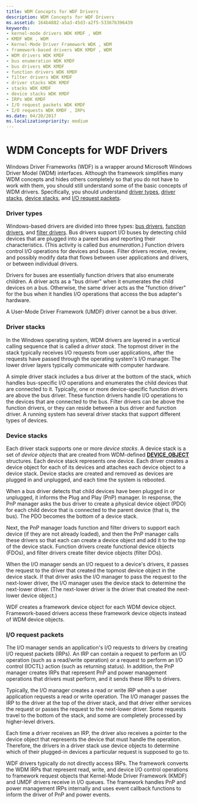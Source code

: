 ```yaml
---
title: WDM Concepts for WDF Drivers
description: WDM Concepts for WDF Drivers
ms.assetid: 164b4882-a5a3-45d3-a2f5-53367b396439
keywords:
- kernel-mode drivers WDK KMDF , WDM
- KMDF WDK , WDM
- Kernel-Mode Driver Framework WDK , WDM
- framework-based drivers WDK KMDF , WDM
- WDM drivers WDK KMDF
- bus enumeration WDK KMDF
- bus drivers WDK KMDF
- function drivers WDK KMDF
- filter drivers WDK KMDF
- driver stacks WDK KMDF
- stacks WDK KMDF
- device stacks WDK KMDF
- IRPs WDK KMDF
- I/O request packets WDK KMDF
- I/O requests WDK KMDF , IRPs
ms.date: 04/20/2017
ms.localizationpriority: medium
---
```


# WDM Concepts for WDF Drivers


Windows Driver Frameworks (WDF) is a wrapper around Microsoft Windows Driver Model (WDM) interfaces. Although the framework simplifies many WDM concepts and hides others completely so that you do not have to work with them, you should still understand some of the basic concepts of WDM drivers. Specifically, you should understand [driver types](#driver-types), [driver stacks](#driver-stacks), [device stacks](#device-stacks), and [I/O request packets](#io-request-packets).

### Driver types

Windows-based drivers are divided into three types: [bus drivers](https://docs.microsoft.com/windows-hardware/drivers/kernel/bus-drivers), [function drivers](https://docs.microsoft.com/windows-hardware/drivers/kernel/function-drivers), and [filter drivers](https://docs.microsoft.com/windows-hardware/drivers/kernel/filter-drivers). Bus drivers support I/O buses by detecting child devices that are plugged into a parent bus and reporting their characteristics. (This activity is called *bus enumeration*.) Function drivers control I/O operations for devices and buses. Filter drivers receive, review, and possibly modify data that flows between user applications and drivers, or between individual drivers.

Drivers for buses are essentially function drivers that also enumerate children. A driver acts as a "bus driver" when it enumerates the child devices on a bus. Otherwise, the same driver acts as the "function driver" for the bus when it handles I/O operations that access the bus adapter's hardware.

A User-Mode Driver Framework (UMDF) driver cannot be a bus driver.

### Driver stacks

In the Windows operating system, WDM drivers are layered in a vertical calling sequence that is called a *driver stack*. The topmost driver in the stack typically receives I/O requests from user applications, after the requests have passed through the operating system's I/O manager. The lower driver layers typically communicate with computer hardware.

A simple driver stack includes a bus driver at the bottom of the stack, which handles bus-specific I/O operations and enumerates the child devices that are connected to it. Typically, one or more device-specific function drivers are above the bus driver. These function drivers handle I/O operations to the devices that are connected to the bus. Filter drivers can be above the function drivers, or they can reside between a bus driver and function driver. A running system has several driver stacks that support different types of devices.

### Device stacks

Each driver stack supports one or more *device stacks*. A device stack is a set of *device objects* that are created from WDM-defined [**DEVICE\_OBJECT**](https://docs.microsoft.com/windows-hardware/drivers/ddi/content/wdm/ns-wdm-_device_object) structures. Each device stack represents one device. Each driver creates a device object for each of its devices and attaches each device object to a device stack. Device stacks are created and removed as devices are plugged in and unplugged, and each time the system is rebooted.

When a bus driver detects that child devices have been plugged in or unplugged, it informs the Plug and Play (PnP) manager. In response, the PnP manager asks the bus driver to create a physical device object (PDO) for each child device that is connected to the parent device (that is, the bus). The PDO becomes the bottom of a device stack.

Next, the PnP manager loads function and filter drivers to support each device (if they are not already loaded), and then the PnP manager calls these drivers so that each can create a device object and add it to the top of the device stack. Function drivers create functional device objects (FDOs), and filter drivers create filter device objects (filter DOs).

When the I/O manager sends an I/O request to a device's drivers, it passes the request to the driver that created the topmost device object in the device stack. If that driver asks the I/O manager to pass the request to the next-lower driver, the I/O manager uses the device stack to determine the next-lower driver. (The next-lower driver is the driver that created the next-lower device object.)

WDF creates a framework device object for each WDM device object. Framework-based drivers access these framework device objects instead of WDM device objects.

### I/O request packets

The I/O manager sends an application's I/O requests to drivers by creating I/O request packets (IRPs). An IRP can contain a request to perform an I/O operation (such as a read/write operation) or a request to perform an I/O control (IOCTL) action (such as returning status). In addition, the PnP manager creates IRPs that represent PnP and power management operations that drivers must perform, and it sends these IRPs to drivers.

Typically, the I/O manager creates a read or write IRP when a user application requests a read or write operation. The I/O manager passes the IRP to the driver at the top of the driver stack, and that driver either services the request or passes the request to the next-lower driver. Some requests travel to the bottom of the stack, and some are completely processed by higher-level drivers.

Each time a driver receives an IRP, the driver also receives a pointer to the device object that represents the device that must handle the operation. Therefore, the drivers in a driver stack use device objects to determine which of their plugged-in devices a particular request is supposed to go to.

WDF drivers typically do not directly access IRPs. The framework converts the WDM IRPs that represent read, write, and device I/O control operations to framework request objects that Kernel-Mode Driver Framework (KMDF) and UMDF drivers receive in I/O queues. The framework handles PnP and power management IRPs internally and uses event callback functions to inform the driver of PnP and power events.

 

 





